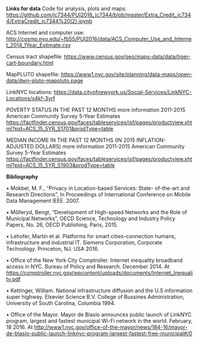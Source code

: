**Links for data**
Code for analysis, plots and maps: https://github.com/jc7344/PUI2016_jc7344/blob/master/Extra_Credit_jc7344/ExtraCredit_jc7344%20(2).ipynb

ACS Internet and computer use: http://cosmo.nyu.edu/~fb55/PUI2016/data/ACS_Computer_Use_and_Internet_2014_1Year_Estimate.csv

Census tract shapefile: https://www.census.gov/geo/maps-data/data/tiger-cart-boundary.html

MapPLUTO shapefile: https://www1.nyc.gov/site/planning/data-maps/open-data/dwn-pluto-mappluto.page

LinkNYC locations: https://data.cityofnewyork.us/Social-Services/LinkNYC-Locations/s4kf-3yrf

POVERTY STATUS IN THE PAST 12 MONTHS  more information 2011-2015 American Community Survey 5-Year Estimates https://factfinder.census.gov/faces/tableservices/jsf/pages/productview.xhtml?pid=ACS_15_5YR_S1701&prodType=table

MEDIAN INCOME IN THE PAST 12 MONTHS (IN 2015 INFLATION-ADJUSTED DOLLARS)  more information
2011-2015 American Community Survey 5-Year Estimates
https://factfinder.census.gov/faces/tableservices/jsf/pages/productview.xhtml?pid=ACS_15_5YR_S1903&prodType=table



**Bibliography**

•	Mokbel, M. F., “Privacy in Location-based Services: State- of-the-art and Research Directions”, In Proceedings of International Conference on Mobile Data Management IEEE. 2007. 

•	Mölleryd, Bengt, “Development of High-speed Networks and the Role of Municipal Networks”, OECD Science, Technology and Industry Policy Papers, No. 26, OECD Publishing, Paris, 2015.

•	Lehofer, Martin et al. Platforms for smart cities-connection humans, infrastructure and industrial IT. Siemens Corporation, Corporate Technology. Princeton, NJ. USA 2016.

•	Office of the New York City Comptroller. Internet inequality broadband access in NYC. Bureau of Policy and Research. December 2014. At https://comptroller.nyc.gov/wpcontent/uploads/documents/Internet_Inequality.pdf

•	Kettinger, William. National infrastructure diffusion and the U.S information super highway. Elsevier Science B.V. College of Bussines Administration, University of South Carolina, Columbia 1994.

•	Office of the Mayor. Mayor de Blasio announces public launch of LinkNYC program, largest and fastest municipal Wi-Fi network in the world. February, 18 2016. At http://www1.nyc.gov/office-of-the-mayor/news/184-16/mayor-de-blasio-public-launch-linknyc-program-largest-fastest-free-municipal#/0
